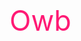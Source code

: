 <html>
<head>
<title>QI73</title>
<style type="text/css" media="screen">
.a{
font-size:45px;
}
#a{
color:#ff1a75;
}
  </style>
</head>
<body>
<div class="a" id="a">
Owb
</div>
</body>
</html>
  
